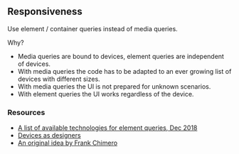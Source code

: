 ## Responsiveness

Use element / container queries instead of media queries.

Why?

- Media queries are bound to devices, element queries are independent of devices.
- With media queries the code has to be adapted to an ever growing list of devices with different sizes.
- With media queries the UI is not prepared for unknown scenarios.
- With element queries the UI works regardless of the device.

### Resources

- [A list of available technologies for element queries, Dec 2018](https://github.com/ZeeCoder/container-query)
- [Devices as designers](http://metamn.io/beat/tomorrowww/)
- [An original idea by Frank Chimero](https://frankchimero.com/writing/the-webs-grain/)
